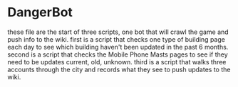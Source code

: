 # DangerBot
these file are the start of three scripts, one bot that will crawl the game and push info to the wiki.
first is a script that checks one type of building page each day to see which building haven't been updated in the past 6 months.
second is a script that checks the Mobile Phone Masts pages to see if they need to be updates current, old, unknown.
third is a script that walks three accounts through the city and records what they see to push updates to the wiki.

